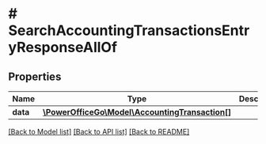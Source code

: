 # # SearchAccountingTransactionsEntryResponseAllOf

## Properties

Name | Type | Description | Notes
------------ | ------------- | ------------- | -------------
**data** | [**\PowerOfficeGo\Model\AccountingTransaction[]**](AccountingTransaction.md) |  | [optional]

[[Back to Model list]](../../README.md#models) [[Back to API list]](../../README.md#endpoints) [[Back to README]](../../README.md)
